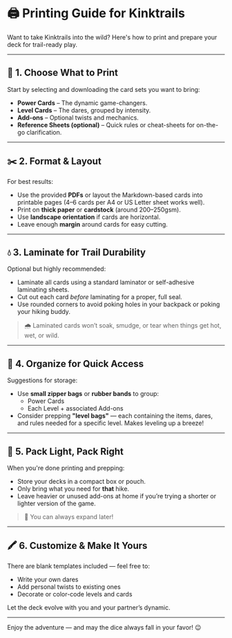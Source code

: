 # 🖨️ Printing Guide for Kinktrails

Want to take Kinktrails into the wild? Here's how to print and prepare your deck for trail-ready play.

---

## 📄 1. Choose What to Print

Start by selecting and downloading the card sets you want to bring:

- **Power Cards** – The dynamic game-changers.
- **Level Cards** – The dares, grouped by intensity.
- **Add-ons** – Optional twists and mechanics.
- **Reference Sheets (optional)** – Quick rules or cheat-sheets for on-the-go clarification.

---

## ✂️ 2. Format & Layout

For best results:

- Use the provided **PDFs** or layout the Markdown-based cards into printable pages (4–6 cards per A4 or US Letter sheet works well).
- Print on **thick paper** or **cardstock** (around 200–250gsm).
- Use **landscape orientation** if cards are horizontal.
- Leave enough **margin** around cards for easy cutting.

---

## 💧 3. Laminate for Trail Durability

Optional but highly recommended:

- Laminate all cards using a standard laminator or self-adhesive laminating sheets.
- Cut out each card *before* laminating for a proper, full seal.
- Use rounded corners to avoid poking holes in your backpack or poking your hiking buddy.

> 🌧️ Laminated cards won’t soak, smudge, or tear when things get hot, wet, or wild.

---

## 👜 4. Organize for Quick Access

Suggestions for storage:

- Use **small zipper bags** or **rubber bands** to group:
  - Power Cards
  - Each Level + associated Add-ons
- Consider prepping **"level bags"** — each containing the items, dares, and rules needed for a specific level. Makes leveling up a breeze!

---

## 🎒 5. Pack Light, Pack Right

When you're done printing and prepping:

- Store your decks in a compact box or pouch.
- Only bring what you need for **that** hike.
- Leave heavier or unused add-ons at home if you’re trying a shorter or lighter version of the game.

> 🧡 You can always expand later!

---

## 🖍️ 6. Customize & Make It Yours

There are blank templates included — feel free to:

- Write your own dares
- Add personal twists to existing ones
- Decorate or color-code levels and cards

Let the deck evolve with you and your partner’s dynamic.

---

Enjoy the adventure — and may the dice always fall in your favor! 😉

